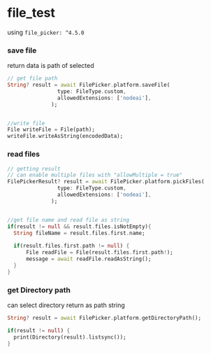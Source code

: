 # file_test

using ```file_picker: ^4.5.0```

### save file
return data is path of selected
```dart
// get file path
String? result = await FilePicker.platform.saveFile(
                type: FileType.custom,
                allowedExtensions: ['nodeai'],
              );


//write file
File writeFile = File(path);
writeFile.writeAsString(encodedData);
```

### read files
```dart
// getting result
// can enable multiple files with "allowMultiple = true"
FilePickerResult? result = await FilePicker.platform.pickFiles(
                type: FileType.custom,
                allowedExtensions: ['nodeai'],
              );


//get file name and read file as string
if(result != null && result.files.isNotEmpty){
  String fileName = result.files.first.name;
  
  if(result.files.first.path != null) {
      File readFile = File(result.files.first.path!);
      message = await readFile.readAsString();
  }
}
```

### get Directory path
can select directory
return as path string
```dart
String? result = await FilePicker.platform.getDirectoryPath();

if(result != null) {
  print(Directory(result).listsync());
}
```

